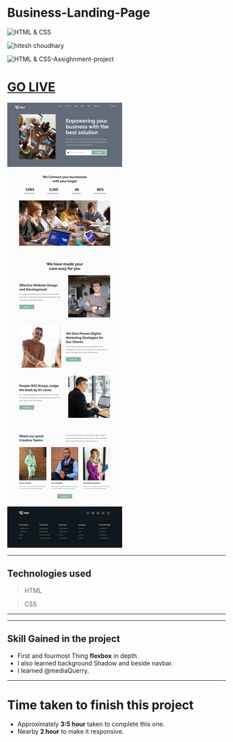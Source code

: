 # Business-Landing-Page


![HTML & CSS](https://img.shields.io/badge/HTML-CSS-orange)






![hitesh choudhary](https://img.shields.io/badge/Hitesh--Choudhary-Full--stack--JS--bootcamp-red)

![HTML & CSS-Assighnment-project](https://img.shields.io/badge/Responsive-Ineuron--Assignment-blue)

# [GO LIVE](https://business-andingpage.netlify.app)

![](12.png)
 
 ***
 ## Technologies used

> HTML

> CSS  
---

***

## **Skill Gained in the project**
   - First and fourmost Thing **flexbox** in depth.
   - I also learned background Shadow and beside navbar.
   - I learned @mediaQuerry.


___

# Time taken to finish this project

-   Approximately **3:5 hour** taken to complete this one.
-   Nearby **2 hour** to make it responsive.
